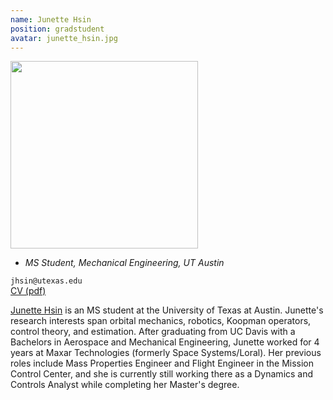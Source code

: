 ```yaml
---
name: Junette Hsin
position: gradstudent
avatar: junette_hsin.jpg
---
```


<img width="300" src="{{site.baseurl}}/images/people/{{page.avatar}}" data-action="zoom">

- _MS Student, Mechanical Engineering, UT Austin_<br>

<i class="fa fa-envelope-o"></i> `jhsin@utexas.edu`<br>
<i class="fa fa-newspaper-o"></i> [CV (pdf)](/documents/JunetteHsinCV.pdf)

<!-- **Office**<br>
Anna Hiss Gym 2.204<br>
2501 Wichita St,
Austin, TX 78712 -->

[Junette Hsin](https://www.linkedin.com/in/junette-hsin/) is an MS student at the University of Texas at Austin. Junette's research interests span orbital mechanics, robotics, Koopman operators, control theory, and estimation. After graduating from UC Davis with a Bachelors in Aerospace and Mechanical Engineering, Junette worked for 4 years at Maxar Technologies (formerly Space Systems/Loral). Her previous roles include Mass Properties Engineer and Flight Engineer in the Mission Control Center, and she is currently still working there as a Dynamics and Controls Analyst while completing her Master's degree. 

